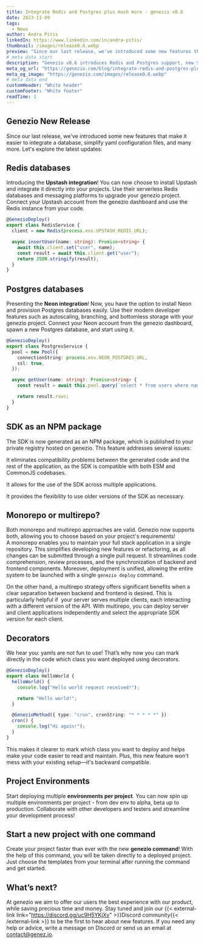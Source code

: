 ```yaml
---
title: Integrate Redis and Postgres plus much more - genezio v0.6
date: 2023-11-09
tags:
  - News
author: Andra Pitis
linkedIn: https://www.linkedin.com/in/andra-pitis/
thumbnail: /images/release0.6.webp
preview: "Since our last release, we've introduced some new features that make it easier to integrate a database, simplify yaml configuration files, and many more. Let's explore the latest updates"
# meta data start
description: "Genezio v0.6 introduces Redis and Postgres support, new SDK features, and easier project setup. Discover the latest updates!"
meta_og_url: "https://genezio.com/blog/integrate-redis-and-postgres-plus-much-more-genezio-v0.6/"
meta_og_image: "https://genezio.com/images/release0.6.webp"
# meta data end
customHeader: "White header"
customFooter: "White footer"
readTime: 1
---
```


## Genezio New Release

Since our last release, we've introduced some new features that make it easier to integrate a database, simplify yaml configuration files, and many more. Let's explore the latest updates:

## Redis databases

Introducing the **Upstash integration**! You can now choose to install Upstash and integrate it directly into your projects. Use their serverless Redis databases and messaging platforms to upgrade your genezio project. Connect your Upstash account from the genezio dashboard and use the Redis instance from your code.

```typescript
@GenezioDeploy()
export class RedisService {
  client = new Redis(process.env.UPSTASH_REDIS_URL);

  async insertUser(name: string): Promise<string> {
    await this.client.set("user", name);
    const result = await this.client.get("user");
    return JSON.stringify(result);
  }
}
```

## Postgres databases

Presenting the **Neon integration**! Now, you have the option to install Neon and provision Postgres databases easily. Use their modern developer features such as autoscaling, branching, and bottomless storage with your genezio project. Connect your Neon account from the genezio dashboard, spawn a new Postgres database, and start using it.

```typescript
@GenezioDeploy()
export class PostgresService {
  pool = new Pool({
    connectionString: process.env.NEON_POSTGRES_URL,
    ssl: true,
  });

  async getUser(name: string): Promise<string> {
    const result = await this.pool.query(`select * from users where name = ${name}`);

    return result.rows;
  }
}
```

## SDK as an NPM package

The SDK is now generated as an NPM package, which is published to your private registry hosted on genezio. This feature addresses several issues:

It eliminates compatibility problems between the generated code and the rest of the application, as the SDK is compatible with both ESM and CommonJS codebases.

It allows for the use of the SDK across multiple applications.

It provides the flexibility to use older versions of the SDK as necessary.

## Monorepo or multirepo?

Both monorepo and multirepo approaches are valid. Genezio now supports both, allowing you to choose based on your project's requirements!\
A monorepo enables you to maintain your full stack application in a single repository. This simplifies developing new features or refactoring, as all changes can be submitted through a single pull request. It streamlines code comprehension, review processes, and the synchronization of backend and frontend components. Moreover, deployment is unified, allowing the entire system to be launched with a single `genezio deploy` command.

On the other hand, a multirepo strategy offers significant benefits when a clear separation between backend and frontend is desired. This is particularly helpful if  your server serves multiple clients, each interacting with a different version of the API. With multirepo, you can deploy server and client applications independently and select the appropriate SDK version for each client.

## Decorators

We hear you: yamls are not fun to use! That’s why now you can mark directly in the code which class you want deployed using decorators.

```typescript
@GenezioDeploy()
export class HelloWorld {
  helloWorld() {
    console.log("Hello world request received!");

    return "Hello world!";
  }

  @GenezioMethod({ type: "cron", cronString: "* * * * *" })
  cron() {
    console.log("Hi again!");
  }
}
```

This makes it clearer to mark which class you want to deploy and helps make your code easier to read and maintain. Plus, this new feature won't mess with your existing setup—it's backward compatible.

## Project Environments

Start deploying multiple **environments per project**. You can now spin up multiple environments per project - from dev env to alpha, beta up to production. Collaborate with other developers and testers and streamline your development process!

## Start a new project with one command

Create your project faster than ever with the new **genezio command**! With the help of this command, you will be taken directly to a deployed project. Just choose the templates from your terminal after running the command and get started.

## What’s next?

At genezio we aim to offer our users the best experience with our product, while saving precious time and money. Stay tuned and join our {{< external-link link="https://discord.gg/uc9H5YKjXv" >}}Discord community{{< /external-link >}} to be the first to hear about new features. If you need any help or advice, write a message on Discord or send us an email at <contact@genez.io>.
